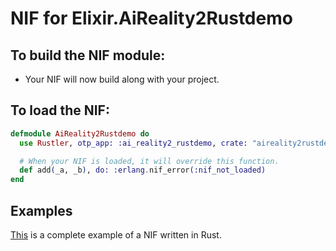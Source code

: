 # NIF for Elixir.AiReality2Rustdemo

## To build the NIF module:

- Your NIF will now build along with your project.

## To load the NIF:

```elixir
defmodule AiReality2Rustdemo do
  use Rustler, otp_app: :ai_reality2_rustdemo, crate: "aireality2rustdemo"

  # When your NIF is loaded, it will override this function.
  def add(_a, _b), do: :erlang.nif_error(:nif_not_loaded)
end
```

## Examples

[This](https://github.com/rusterlium/NifIo) is a complete example of a NIF written in Rust.
